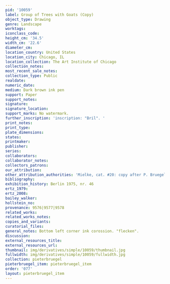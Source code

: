```yaml
---
pid: '10059'
label: Group of Trees with Goats (Copy)
object_type: Drawing
genre: Landscape
worktags:
iconclass_code:
height_cm: '34.5'
width_cm: '22.6'
diameter_cm:
location_country: United States
location_city: Chicago, IL
location_collection: The Art Institute of Chicago
collection_notes:
most_recent_sale_notes:
collection_type: Public
realdate:
numeric_date:
medium: Dark brown ink pen
support: Paper
support_notes:
signature:
signature_location:
support_marks: No watermark.
further_inscription: 'inscription: "Bril". '
print_notes:
print_type:
plate_dimensions:
states:
printmaker:
publisher:
series:
collaborators:
collaborator_notes:
collectors_patrons:
our_attribution:
other_attribution_authorities: 'Mielke, cat. #20: copy after P. Bruegel.'
bibliography:
exhibition_history: Berlin 1975, nr. 46
ertz_1979:
ertz_2008:
bailey_walker:
hollstein_no:
provenance: 9576|9577|9578
related_works:
related_works_notes:
copies_and_variants:
curatorial_files:
general_notes: Bottom left corner ink corossion. "flecken".
discussion:
external_resources_title:
external_resources_url:
thumbnail: img/derivatives/simple/10059/thumbnail.jpg
fullwidth: img/derivatives/simple/10059/fullwidth.jpg
collection: pieterbruegel
pieterbruegel_item: pieterbruegel_item
order: '077'
layout: pieterbruegel_item
---
```

